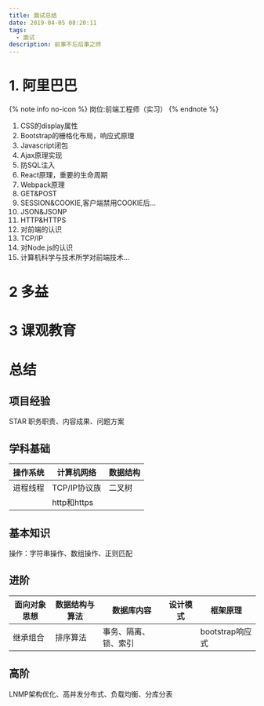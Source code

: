 ```yaml
---
title: 面试总结
date: 2019-04-05 08:20:11
tags: 
  - 面试
description: 前事不忘后事之师
---
```

# 1. 阿里巴巴
{% note info no-icon %}
岗位:前端工程师（实习）
{% endnote %}

1. CSS的display属性
2. Bootstrap的栅格化布局，响应式原理 
3. Javascript闭包
4. Ajax原理实现
5. 防SQL注入
6. React原理，重要的生命周期
7. Webpack原理
8. GET&POST
9. SESSION&COOKIE,客户端禁用COOKIE后...
10. JSON&JSONP
11. HTTP&HTTPS
12. 对前端的认识
13. TCP/IP
14. 对Node.js的认识
15. 计算机科学与技术所学对前端技术...

# 2 多益
# 3 课观教育 
# 总结
## 项目经验
STAR 职务职责、内容成果、问题方案
## 学科基础
|操作系统|计算机网络|数据结构|
|--|--|--|
|进程线程|TCP/IP协议族|二叉树|
||http和https||
## 基本知识
操作：字符串操作、数组操作、正则匹配
## 进阶
|面向对象思想|数据结构与算法|数据库内容|设计模式|框架原理
|--|--|--|--|--|
|继承组合|排序算法|事务、隔离、锁、索引||bootstrap响应式
## 高阶
LNMP架构优化、高并发分布式、负载均衡、分库分表